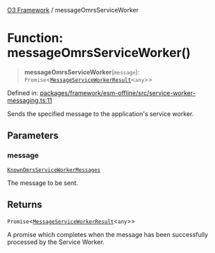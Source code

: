 [O3 Framework](../API.md) / messageOmrsServiceWorker

# Function: messageOmrsServiceWorker()

> **messageOmrsServiceWorker**(`message`): `Promise`\<[`MessageServiceWorkerResult`](../interfaces/MessageServiceWorkerResult.md)\<`any`\>\>

Defined in: [packages/framework/esm-offline/src/service-worker-messaging.ts:11](https://github.com/openmrs/openmrs-esm-core/blob/85cde3ce59cd3d29230c98040a3f53525e808725/packages/framework/esm-offline/src/service-worker-messaging.ts#L11)

Sends the specified message to the application's service worker.

## Parameters

### message

[`KnownOmrsServiceWorkerMessages`](../type-aliases/KnownOmrsServiceWorkerMessages.md)

The message to be sent.

## Returns

`Promise`\<[`MessageServiceWorkerResult`](../interfaces/MessageServiceWorkerResult.md)\<`any`\>\>

A promise which completes when the message has been successfully processed by the Service Worker.
